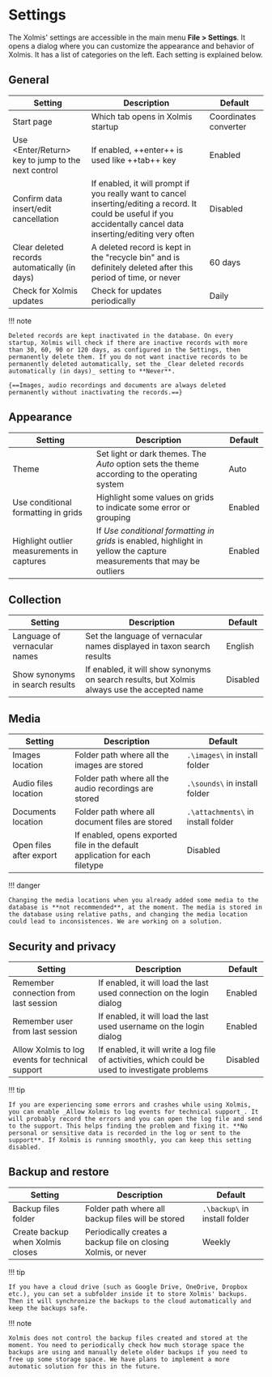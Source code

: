 # Settings

The Xolmis' settings are accessible in the main menu **File > Settings**. It opens a dialog where you can customize the appearance and behavior of Xolmis. It has a list of categories on the left. Each setting is explained below.

## General

Setting | Description | Default
--- | --- | ---
Start page | Which tab opens in Xolmis startup | Coordinates converter
Use <Enter/Return> key to jump to the next control | If enabled, ++enter++ is used like ++tab++ key | Enabled
Confirm data insert/edit cancellation | If enabled, it will prompt if you really want to cancel inserting/editing a record. It could be useful if you accidentally cancel data inserting/editing very often | Disabled
Clear deleted records automatically (in days) | A deleted record is kept in the "recycle bin" and is definitely deleted after this period of time, or never | 60 days
Check for Xolmis updates | Check for updates periodically | Daily

!!! note

    Deleted records are kept inactivated in the database. On every startup, Xolmis will check if there are inactive records with more than 30, 60, 90 or 120 days, as configured in the Settings, then permanently delete them. If you do not want inactive records to be permanently deleted automatically, set the _Clear deleted records automatically (in days)_ setting to **Never**.

    {==Images, audio recordings and documents are always deleted permanently without inactivating the records.==}  

## Appearance

Setting | Description | Default
--- | --- | ---
Theme | Set light or dark themes. The _Auto_ option sets the theme according to the operating system | Auto
Use conditional formatting in grids | Highlight some values on grids to indicate some error or grouping | Enabled
Highlight outlier measurements in captures | If _Use conditional formatting in grids_ is enabled, highlight in yellow the capture measurements that may be outliers | Enabled

## Collection

Setting | Description | Default
--- | --- | ---
Language of vernacular names | Set the language of vernacular names displayed in taxon search results | English
Show synonyms in search results | If enabled, it will show synonyms on search results, but Xolmis always use the accepted name | Disabled

## Media

Setting | Description | Default
--- | --- | ---
Images location | Folder path where all the images are stored | `.\images\` in install folder
Audio files location | Folder path where all the audio recordings are stored | `.\sounds\` in install folder
Documents location | Folder path where all document files are stored | `.\attachments\` in install folder
Open files after export | If enabled, opens exported file in the default application for each filetype | Disabled

!!! danger

    Changing the media locations when you already added some media to the database is **not recommended**, at the moment. The media is stored in the database using relative paths, and changing the media location could lead to inconsistences. We are working on a solution.

## Security and privacy

Setting | Description | Default
--- | --- | ---
Remember connection from last session | If enabled, it will load the last used connection on the login dialog | Enabled
Remember user from last session | If enabled, it will load the last used username on the login dialog | Enabled
Allow Xolmis to log events for technical support | If enabled, it will write a log file of activities, which could be used to investigate problems | Disabled

!!! tip

    If you are experiencing some errors and crashes while using Xolmis, you can enable _Allow Xolmis to log events for technical support_. It will probably record the errors and you can open the log file and send to the support. This helps finding the problem and fixing it. **No personal or sensitive data is recorded in the log or sent to the support**. If Xolmis is running smoothly, you can keep this setting disabled.

## Backup and restore

Setting | Description | Default
--- | --- | ---
Backup files folder | Folder path where all backup files will be stored | `.\backup\` in install folder
Create backup when Xolmis closes | Periodically creates a backup file on closing Xolmis, or never | Weekly

!!! tip

    If you have a cloud drive (such as Google Drive, OneDrive, Dropbox etc.), you can set a subfolder inside it to store Xolmis' backups. Then it will synchronize the backups to the cloud automatically and keep the backups safe.

!!! note

    Xolmis does not control the backup files created and stored at the moment. You need to periodically check how much storage space the backups are using and manually delete older backups if you need to free up some storage space. We have plans to implement a more automatic solution for this in the future.
